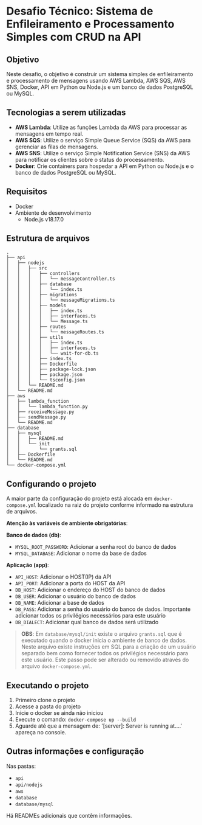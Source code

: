 # Desafio Técnico: Sistema de Enfileiramento e Processamento Simples com CRUD na API

## Objetivo

Neste desafio, o objetivo é construir um sistema simples de enfileiramento e processamento de mensagens usando AWS Lambda, AWS SQS, AWS SNS, Docker, API em Python ou Node.js e um banco de dados PostgreSQL ou MySQL.

## Tecnologias a serem utilizadas

-   **AWS Lambda**: Utilize as funções Lambda da AWS para processar as mensagens em tempo real.
-   **AWS SQS**: Utilize o serviço Simple Queue Service (SQS) da AWS para gerenciar as filas de mensagens.
-   **AWS SNS**: Utilize o serviço Simple Notification Service (SNS) da AWS para notificar os clientes sobre o status do processamento.
-   **Docker**: Crie containers para hospedar a API em Python ou Node.js e o banco de dados PostgreSQL ou MySQL.

## Requisitos

-   Docker
-   Ambiente de desenvolvimento
    -   Node.js v18.17.0

## Estrutura de arquivos

```plaintext
.
├── api
│   ├── nodejs
│   │   ├── src
│   │   │   ├── controllers
│   │   │   │   └── messageController.ts
│   │   │   ├── database
│   │   │   │   └── index.ts
│   │   │   ├── migrations
│   │   │   │   └── messageMigrations.ts
│   │   │   ├── models
│   │   │   │   ├── index.ts
│   │   │   │   ├── interfaces.ts
│   │   │   │   └── Message.ts
│   │   │   ├── routes
│   │   │   │   └── messageRoutes.ts
│   │   │   ├── utils
│   │   │   │   ├── index.ts
│   │   │   │   ├── interfaces.ts
│   │   │   │   └── wait-for-db.ts
│   │   │   ├── index.ts
│   │   │   ├── Dockerfile
│   │   │   ├── package-lock.json
│   │   │   ├── package.json
│   │   │   └── tsconfig.json
│   │   └── README.md
│   └── README.md
├── aws
│   ├── lambda_function
│   │   └── lambda_function.py
│   ├── receiveMessage.py
│   ├── sendMessage.py
│   └── README.md
├── database
│   ├── mysql
│   │   ├── README.md
│   │   └── init
│   │       └── grants.sql
│   ├── Dockerfile
│   └── README.md
└── docker-compose.yml
```

## Configurando o projeto

A maior parte da configuração do projeto está alocada em `docker-compose.yml` localizado na raiz do projeto conforme informado na estrutura de arquivos.

**Atenção às variáveis de ambiente obrigatórias**:

**Banco de dados (db)**:

-   `MYSQL_ROOT_PASSWORD`: Adicionar a senha root do banco de dados
-   `MYSQL_DATABASE`: Adicionar o nome da base de dados

**Aplicação (app)**:

-   `API_HOST`: Adicionar o HOST(IP) da API
-   `API_PORT`: Adicionar a porta do HOST da API
-   `DB_HOST`: Adicionar o endereço do HOST do banco de dados
-   `DB_USER`: Adicionar o usuário do banco de dados
-   `DB_NAME`: Adicionar a base de dados
-   `DB_PASS`: Adicionar a senha do usuário do banco de dados. Importante adicionar todos os privilégios necessários para este usuário
-   `DB_DIALECT`: Adicionar qual banco de dados será utilizado

> **OBS**: Em `database/mysql/init` existe o arquivo `grants.sql` que é executado quando o docker inicia o ambiente de banco de dados. Neste arquivo existe instruções em SQL para a criação de um usuário separado bem como fornecer todos os privilégios necessário para este usuário. Este passo pode ser alterado ou removido através do arquivo `docker-compose.yml`.

## Executando o projeto

1.  Primeiro clone o projeto
2.  Acesse a pasta do projeto
3.  Inicie o docker se ainda não iniciou
4.  Execute o comando: `docker-compose up --build`
5.  Aguarde até que a mensagem de: '[server]: Server is running at....' apareça no console.

## Outras informações e configuração

Nas pastas:

-   `api`
-   `api/nodejs`
-   `aws`
-   `database`
-   `database/mysql`

Há READMEs adicionais que contêm informações.
